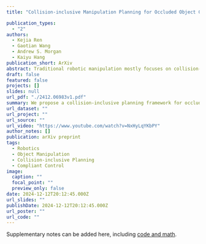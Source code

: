 ```yaml
---
title: "Collision-inclusive Manipulation Planning for Occluded Object Grasping via Compliant Robot Motions"

publication_types:
  - "2"
authors:
  - Kejia Ren
  - Gaotian Wang
  - Andrew S. Morgan
  - Kaiyu Hang
publication_short: ArXiv
abstract: Traditional robotic manipulation mostly focuses on collision-free tasks. In practice, however, many manipulation tasks (e.g., occluded object grasping) require the robot to intentionally collide with the environment to reach a desired task configuration. By enabling compliant robot motions, collisions between the robot and the environment are allowed and can thus be exploited, but more physical uncertainties are introduced. To address collision-rich problems such as occluded object grasping while handling the involved uncertainties, we propose a collision-inclusive planning framework that can transition the robot to a desired task configuration via roughly modeled collisions absorbed by Cartesian impedance control. By strategically exploiting the environmental constraints and exploring inside a manipulation funnel formed by task repetitions, our framework can effectively reduce physical and perception uncertainties. With real-world evaluations on both single-arm and dual-arm setups, we show that our framework is able to efficiently address various realistic occluded grasping problems where a feasible grasp does not initially exist.
draft: false
featured: false
projects: []
slides: null
url_pdf: "./2412.06983v1.pdf"
summary: We propose a collision-inclusive planning framework for occluded object grasping that allows and exploits intentional collisions through compliant robot motions, demonstrating effective manipulation in scenarios where traditional collision-free approaches are insufficient.
url_dataset: ""
url_project: ""
url_source: ""
url_video: "https://www.youtube.com/watch?v=NxHyLqYKbPY"
author_notes: []
publication: arXiv preprint
tags:
  - Robotics
  - Object Manipulation
  - Collision-inclusive Planning
  - Compliant Control
image:
  caption: ""
  focal_point: ""
  preview_only: false
date: 2024-12-12T20:12:45.000Z
url_slides: ""
publishDate: 2024-12-12T20:12:45.000Z
url_poster: ""
url_code: ""
---
```


Supplementary notes can be added here, including [code and math](https://arxiv.org/abs/2412.06983).
